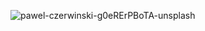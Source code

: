 ![pawel-czerwinski-g0eRErPBoTA-unsplash](https://user-images.githubusercontent.com/79036088/231329098-dde1b154-ec4a-4c81-bfb1-b5d39bec2034.jpg)
